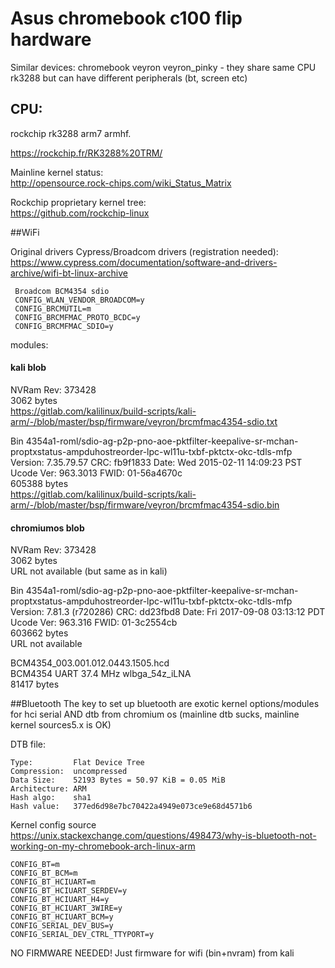 # Asus chromebook c100 flip hardware

Similar devices: chromebook veyron veyron_pinky - they share same CPU rk3288 but can have different peripherals (bt, screen etc)

## CPU:   
rockchip rk3288 arm7 armhf.   
 

https://rockchip.fr/RK3288%20TRM/

Mainline kernel status:  
http://opensource.rock-chips.com/wiki_Status_Matrix

Rockchip proprietary kernel tree:  
https://github.com/rockchip-linux
 


##WiFi

Original drivers Cypress/Broadcom drivers (registration needed):    
https://www.cypress.com/documentation/software-and-drivers-archive/wifi-bt-linux-archive


     Broadcom BCM4354 sdio     
     CONFIG_WLAN_VENDOR_BROADCOM=y    
     CONFIG_BRCMUTIL=m  
     CONFIG_BRCMFMAC_PROTO_BCDC=y  
     CONFIG_BRCMFMAC_SDIO=y  

modules:  


#### kali blob
NVRam Rev: 373428  
3062 bytes  
https://gitlab.com/kalilinux/build-scripts/kali-arm/-/blob/master/bsp/firmware/veyron/brcmfmac4354-sdio.txt

Bin  4354a1-roml/sdio-ag-p2p-pno-aoe-pktfilter-keepalive-sr-mchan-proptxstatus-ampduhostreorder-lpc-wl11u-txbf-pktctx-okc-tdls-mfp Version: 7.35.79.57 CRC: fb9f1833 Date: Wed 2015-02-11 14:09:23 PST Ucode Ver: 963.3013 FWID: 01-56a4670c  
605388 bytes  
https://gitlab.com/kalilinux/build-scripts/kali-arm/-/blob/master/bsp/firmware/veyron/brcmfmac4354-sdio.bin


#### chromiumos blob
NVRam Rev: 373428  
3062 bytes  
URL not available (but same as in kali)

Bin   4354a1-roml/sdio-ag-p2p-pno-aoe-pktfilter-keepalive-sr-mchan-proptxstatus-ampduhostreorder-lpc-wl11u-txbf-pktctx-okc-tdls-mfp Version: 7.81.3 (r720286) CRC: dd23fbd8 Date: Fri 2017-09-08 03:13:12 PDT Ucode Ver: 963.316 FWID: 01-3c2554cb  
603662 bytes  
URL not available

BCM4354_003.001.012.0443.1505.hcd  
BCM4354 UART 37.4 MHz wlbga_54z_iLNA  
81417 bytes  


##Bluetooth
The key to set up bluetooth are exotic kernel options/modules for hci serial AND dtb from chromium os
(mainline dtb sucks, mainline kernel  sources5.x is OK)  

DTB file:  

    Type:         Flat Device Tree  
    Compression:  uncompressed  
    Data Size:    52193 Bytes = 50.97 KiB = 0.05 MiB  
    Architecture: ARM  
    Hash algo:    sha1  
    Hash value:   377ed6d98e7bc70422a4949e073ce9e68d4571b6  

Kernel config source  
https://unix.stackexchange.com/questions/498473/why-is-bluetooth-not-working-on-my-chromebook-arch-linux-arm  


    CONFIG_BT=m  
    CONFIG_BT_BCM=m  
    CONFIG_BT_HCIUART=m  
    CONFIG_BT_HCIUART_SERDEV=y  
    CONFIG_BT_HCIUART_H4=y  
    CONFIG_BT_HCIUART_3WIRE=y  
    CONFIG_BT_HCIUART_BCM=y  
    CONFIG_SERIAL_DEV_BUS=y  
    CONFIG_SERIAL_DEV_CTRL_TTYPORT=y  


NO FIRMWARE NEEDED! Just firmware for wifi (bin+nvram) from kali













